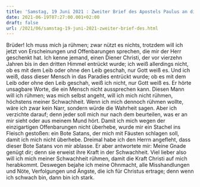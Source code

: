 ```yaml
---
title: 'Samstag, 19 Juni 2021 : Zweiter Brief des Apostels Paulus an die Korinther 12,1-10.'
date: 2021-06-19T07:27:00.001+02:00
draft: false
url: /2021/06/samstag-19-juni-2021-zweiter-brief-des.html
---
```


Brüder! Ich muss mich ja rühmen; zwar nützt es nichts, trotzdem will ich jetzt von Erscheinungen und Offenbarungen sprechen, die mir der Herr geschenkt hat. Ich kenne jemand, einen Diener Christi, der vor vierzehn Jahren bis in den dritten Himmel entrückt wurde; ich weiß allerdings nicht, ob es mit dem Leib oder ohne den Leib geschah, nur Gott weiß es. Und ich weiß, dass dieser Mensch in das Paradies entrückt wurde; ob es mit dem Leib oder ohne den Leib geschah, weiß ich nicht, nur Gott weiß es. Er hörte unsagbare Worte, die ein Mensch nicht aussprechen kann. Diesen Mann will ich rühmen; was mich selbst angeht, will ich mich nicht rühmen, höchstens meiner Schwachheit. Wenn ich mich dennoch rühmen wollte, wäre ich zwar kein Narr, sondern würde die Wahrheit sagen. Aber ich verzichte darauf; denn jeder soll mich nur nach dem beurteilen, was er an mir sieht oder aus meinem Mund hört. Damit ich mich wegen der einzigartigen Offenbarungen nicht überhebe, wurde mir ein Stachel ins Fleisch gestoßen: ein Bote Satans, der mich mit Fäusten schlagen soll, damit ich mich nicht überhebe. Dreimal habe ich den Herrn angefleht, dass dieser Bote Satans von mir ablasse. Er aber antwortete mir: Meine Gnade genügt dir; denn sie erweist ihre Kraft in der Schwachheit. Viel lieber also will ich mich meiner Schwachheit rühmen, damit die Kraft Christi auf mich herabkommt. Deswegen bejahe ich meine Ohnmacht, alle Misshandlungen und Nöte, Verfolgungen und Ängste, die ich für Christus ertrage; denn wenn ich schwach bin, dann bin ich stark.